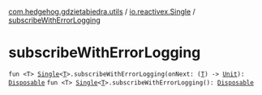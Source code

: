 [com.hedgehog.gdzietabiedra.utils](../index.md) / [io.reactivex.Single](index.md) / [subscribeWithErrorLogging](./subscribe-with-error-logging.md)

# subscribeWithErrorLogging

`fun <T> `[`Single`](http://reactivex.io/RxJava/javadoc/io/reactivex/Single.html)`<`[`T`](subscribe-with-error-logging.md#T)`>.subscribeWithErrorLogging(onNext: (`[`T`](subscribe-with-error-logging.md#T)`) -> `[`Unit`](https://kotlinlang.org/api/latest/jvm/stdlib/kotlin/-unit/index.html)`): `[`Disposable`](http://reactivex.io/RxJava/javadoc/io/reactivex/disposables/Disposable.html)
`fun <T> `[`Single`](http://reactivex.io/RxJava/javadoc/io/reactivex/Single.html)`<`[`T`](subscribe-with-error-logging.md#T)`>.subscribeWithErrorLogging(): `[`Disposable`](http://reactivex.io/RxJava/javadoc/io/reactivex/disposables/Disposable.html)